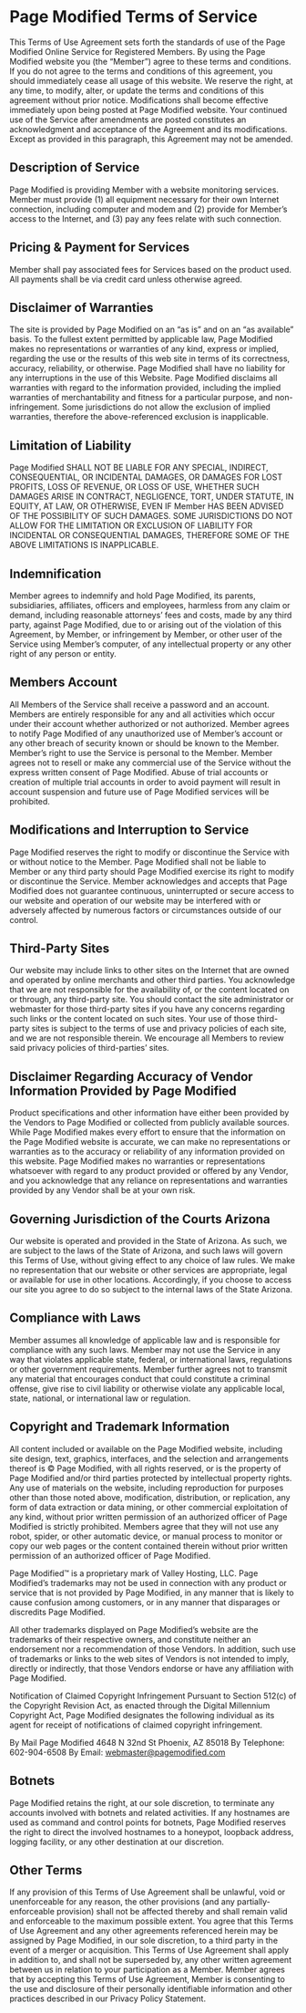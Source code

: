 # Page Modified Terms of Service
This Terms of Use Agreement sets forth the standards of use of the Page Modified Online Service for Registered Members. By using the Page Modified website you (the “Member”) agree to these terms and conditions. If you do not agree to the terms and conditions of this agreement, you should immediately cease all usage of this website. We reserve the right, at any time, to modify, alter, or update the terms and conditions of this agreement without prior notice. Modifications shall become effective immediately upon being posted at Page Modified website. Your continued use of the Service after amendments are posted constitutes an acknowledgment and acceptance of the Agreement and its modifications. Except as provided in this paragraph, this Agreement may not be amended.

## Description of Service

Page Modified is providing Member with a website monitoring services. Member must provide (1) all equipment necessary for their own Internet connection, including computer and modem and (2) provide for Member’s access to the Internet, and (3) pay any fees relate with such connection.

## Pricing & Payment for Services

Member shall pay associated fees for Services based on the product used. All payments shall be via credit card unless otherwise agreed.

## Disclaimer of Warranties

The site is provided by Page Modified on an “as is” and on an “as available” basis. To the fullest extent permitted by applicable law, Page Modified makes no representations or warranties of any kind, express or implied, regarding the use or the results of this web site in terms of its correctness, accuracy, reliability, or otherwise. Page Modified shall have no liability for any interruptions in the use of this Website. Page Modified disclaims all warranties with regard to the information provided, including the implied warranties of merchantability and fitness for a particular purpose, and non-infringement. Some jurisdictions do not allow the exclusion of implied warranties, therefore the above-referenced exclusion is inapplicable.

## Limitation of Liability

Page Modified SHALL NOT BE LIABLE FOR ANY SPECIAL, INDIRECT, CONSEQUENTIAL, OR INCIDENTAL DAMAGES, OR DAMAGES FOR LOST PROFITS, LOSS OF REVENUE, OR LOSS OF USE, WHETHER SUCH DAMAGES ARISE IN CONTRACT, NEGLIGENCE, TORT, UNDER STATUTE, IN EQUITY, AT LAW, OR OTHERWISE, EVEN IF Member HAS BEEN ADVISED OF THE POSSIBILITY OF SUCH DAMAGES. SOME JURISDICTIONS DO NOT ALLOW FOR THE LIMITATION OR EXCLUSION OF LIABILITY FOR INCIDENTAL OR CONSEQUENTIAL DAMAGES, THEREFORE SOME OF THE ABOVE LIMITATIONS IS INAPPLICABLE.

## Indemnification

Member agrees to indemnify and hold Page Modified, its parents, subsidiaries, affiliates, officers and employees, harmless from any claim or demand, including reasonable attorneys’ fees and costs, made by any third party, against Page Modified, due to or arising out of the violation of this Agreement, by Member, or infringement by Member, or other user of the Service using Member’s computer, of any intellectual property or any other right of any person or entity.

## Members Account

All Members of the Service shall receive a password and an account. Members are entirely responsible for any and all activities which occur under their account whether authorized or not authorized. Member agrees to notify Page Modified of any unauthorized use of Member’s account or any other breach of security known or should be known to the Member. Member’s right to use the Service is personal to the Member. Member agrees not to resell or make any commercial use of the Service without the express written consent of Page Modified. Abuse of trial accounts or creation of multiple trial accounts in order to avoid payment will result in account suspension and future use of Page Modified services will be prohibited.

## Modifications and Interruption to Service

Page Modified reserves the right to modify or discontinue the Service with or without notice to the Member. Page Modified shall not be liable to Member or any third party should Page Modified exercise its right to modify or discontinue the Service. Member acknowledges and accepts that Page Modified does not guarantee continuous, uninterrupted or secure access to our website and operation of our website may be interfered with or adversely affected by numerous factors or circumstances outside of our control.

## Third-Party Sites

Our website may include links to other sites on the Internet that are owned and operated by online merchants and other third parties. You acknowledge that we are not responsible for the availability of, or the content located on or through, any third-party site. You should contact the site administrator or webmaster for those third-party sites if you have any concerns regarding such links or the content located on such sites. Your use of those third-party sites is subject to the terms of use and privacy policies of each site, and we are not responsible therein. We encourage all Members to review said privacy policies of third-parties’ sites.

## Disclaimer Regarding Accuracy of Vendor Information Provided by Page Modified

Product specifications and other information have either been provided by the Vendors to Page Modified or collected from publicly available sources. While Page Modified makes every effort to ensure that the information on the Page Modified website is accurate, we can make no representations or warranties as to the accuracy or reliability of any information provided on this website. Page Modified makes no warranties or representations whatsoever with regard to any product provided or offered by any Vendor, and you acknowledge that any reliance on representations and warranties provided by any Vendor shall be at your own risk.

## Governing Jurisdiction of the Courts Arizona

Our website is operated and provided in the State of Arizona. As such, we are subject to the laws of the State of Arizona, and such laws will govern this Terms of Use, without giving effect to any choice of law rules. We make no representation that our website or other services are appropriate, legal or available for use in other locations. Accordingly, if you choose to access our site you agree to do so subject to the internal laws of the State Arizona.

## Compliance with Laws

Member assumes all knowledge of applicable law and is responsible for compliance with any such laws. Member may not use the Service in any way that violates applicable state, federal, or international laws, regulations or other government requirements. Member further agrees not to transmit any material that encourages conduct that could constitute a criminal offense, give rise to civil liability or otherwise violate any applicable local, state, national, or international law or regulation.

## Copyright and Trademark Information

All content included or available on the Page Modified website, including site design, text, graphics, interfaces, and the selection and arrangements thereof is © Page Modified, with all rights reserved, or is the property of Page Modified and/or third parties protected by intellectual property rights. Any use of materials on the website, including reproduction for purposes other than those noted above, modification, distribution, or replication, any form of data extraction or data mining, or other commercial exploitation of any kind, without prior written permission of an authorized officer of Page Modified is strictly prohibited. Members agree that they will not use any robot, spider, or other automatic device, or manual process to monitor or copy our web pages or the content contained therein without prior written permission of an authorized officer of Page Modified.

Page Modified™ is a proprietary mark of Valley Hosting, LLC. Page Modified’s trademarks may not be used in connection with any product or service that is not provided by Page Modified, in any manner that is likely to cause confusion among customers, or in any manner that disparages or discredits Page Modified.

All other trademarks displayed on Page Modified’s website are the trademarks of their respective owners, and constitute neither an endorsement nor a recommendation of those Vendors. In addition, such use of trademarks or links to the web sites of Vendors is not intended to imply, directly or indirectly, that those Vendors endorse or have any affiliation with Page Modified.

Notification of Claimed Copyright Infringement
Pursuant to Section 512(c) of the Copyright Revision Act, as enacted through the Digital Millennium Copyright Act, Page Modified designates the following individual as its agent for receipt of notifications of claimed copyright infringement.

By Mail
Page Modified
4648 N 32nd St
Phoenix, AZ 85018
By Telephone: 602-904-6508
By Email: webmaster@pagemodified.com

## Botnets

Page Modified retains the right, at our sole discretion, to terminate any accounts involved with botnets and related activities. If any hostnames are used as command and control points for botnets, Page Modified reserves the right to direct the involved hostnames to a honeypot, loopback address, logging facility, or any other destination at our discretion.

## Other Terms

If any provision of this Terms of Use Agreement shall be unlawful, void or unenforceable for any reason, the other provisions (and any partially-enforceable provision) shall not be affected thereby and shall remain valid and enforceable to the maximum possible extent. You agree that this Terms of Use Agreement and any other agreements referenced herein may be assigned by Page Modified, in our sole discretion, to a third party in the event of a merger or acquisition. This Terms of Use Agreement shall apply in addition to, and shall not be superseded by, any other written agreement between us in relation to your participation as a Member. Member agrees that by accepting this Terms of Use Agreement, Member is consenting to the use and disclosure of their personally identifiable information and other practices described in our Privacy Policy Statement.
